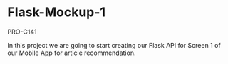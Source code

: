 # Flask-Mockup-1
PRO-C141

In this project we are going to start creating our Flask API for Screen 1 of our Mobile App for article recommendation.
